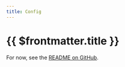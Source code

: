 ```yaml
---
title: Config
---
```


# {{ $frontmatter.title }}

For now, see the [README on GitHub](https://github.com/DanielXMoore/Civet#readme).
